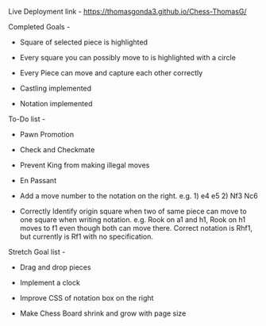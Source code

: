 Live Deployment link - https://thomasgonda3.github.io/Chess-ThomasG/

Completed Goals -

- Square of selected piece is highlighted

- Every square you can possibly move to is highlighted with a circle

- Every Piece can move and capture each other correctly

- Castling implemented

- Notation implemented

To-Do list -  

- Pawn Promotion

- Check and Checkmate

- Prevent King from making illegal moves

- En Passant

- Add a move number to the notation on the right. e.g. 1) e4 e5 2) Nf3 Nc6

- Correctly Identify origin square when two of same piece can move to one square when writing notation.  e.g. Rook on a1 and h1, Rook on h1 moves to f1 even though both can move there.  Correct notation is Rhf1, but currently is Rf1 with no specification.

Stretch Goal list -

- Drag and drop pieces

- Implement a clock

- Improve CSS of notation box on the right

- Make Chess Board shrink and grow with page size

